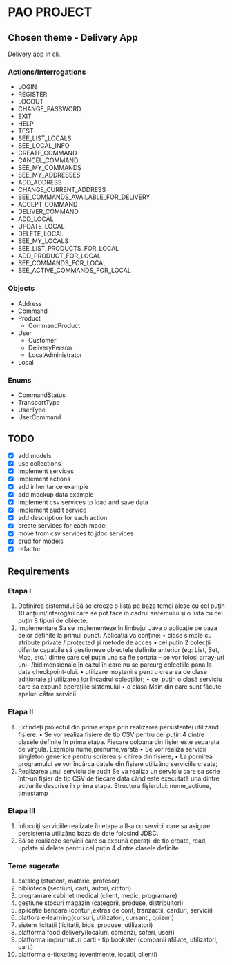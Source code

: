 # PAO PROJECT

## Chosen theme - Delivery App

Delivery app in cli.

### Actions/Interrogations

- LOGIN
- REGISTER
- LOGOUT
- CHANGE_PASSWORD
- EXIT
- HELP
- TEST
- SEE_LIST_LOCALS
- SEE_LOCAL_INFO
- CREATE_COMMAND
- CANCEL_COMMAND
- SEE_MY_COMMANDS
- SEE_MY_ADDRESSES
- ADD_ADDRESS
- CHANGE_CURRENT_ADDRESS
- SEE_COMMANDS_AVAILABLE_FOR_DELIVERY
- ACCEPT_COMMAND
- DELIVER_COMMAND
- ADD_LOCAL
- UPDATE_LOCAL
- DELETE_LOCAL
- SEE_MY_LOCALS
- SEE_LIST_PRODUCTS_FOR_LOCAL
- ADD_PRODUCT_FOR_LOCAL
- SEE_COMMANDS_FOR_LOCAL
- SEE_ACTIVE_COMMANDS_FOR_LOCAL

### Objects

- Address
- Command
- Product
    - CommandProduct
- User
    - Customer
    - DeliveryPerson
    - LocalAdministrator
- Local

### Enums

- CommandStatus
- TransportType
- UserType
- UserCommand

## TODO

- [x] add models
- [x] use collections
- [x] implement services
- [x] implement actions
- [x] add inheritance example
- [x] add mockup data example
- [x] implement csv services to load and save data
- [x] implement audit service
- [x] add description for each action
- [x] create services for each model
- [x] move from csv services to jdbc services
- [x] crud for models
- [x] refactor

## Requirements

### Etapa I

1) Definirea sistemului Să se creeze o lista pe baza temei alese cu cel puțin 10 acțiuni/interogări care se pot face în
   cadrul sistemului și o lista cu cel puțin 8 tipuri de obiecte.
2) Implementare Sa se implementeze în limbajul Java o aplicație pe baza celor definite la primul punct. Aplicația va
   conține:
   • clase simple cu atribute private / protected și metode de acces • cel puțin 2 colecții diferite capabile să
   gestioneze obiectele definite anterior (eg: List, Set, Map, etc.) dintre care cel puțin una sa fie sortata – se vor
   folosi array-uri uni- /bidimensionale în cazul în care nu se parcurg colectiile pana la data checkpoint-ului. •
   utilizare moștenire pentru crearea de clase adiționale și utilizarea lor încadrul colecțiilor; • cel puțin o clasă
   serviciu care sa expună operațiile sistemului • o clasa Main din care sunt făcute apeluri către servicii

### Etapa II

1) Extindeți proiectul din prima etapa prin realizarea persistentei utilizând fișiere:
   • Se vor realiza fișiere de tip CSV pentru cel puțin 4 dintre clasele definite în prima etapa. Fiecare coloana din
   fișier este separata de virgula. Exemplu:nume,prenume,varsta • Se vor realiza servicii singleton generice pentru
   scrierea și citirea din fișiere; • La pornirea programului se vor încărca datele din fișiere utilizând serviciile
   create;
2) Realizarea unui serviciu de audit Se va realiza un serviciu care sa scrie într-un fișier de tip CSV de fiecare data
   când este executată una dintre acțiunile descrise în prima etapa. Structura fișierului: nume_actiune, timestamp

### Etapa III

1) Înlocuiți serviciile realizate în etapa a II-a cu servicii care sa asigure persistenta utilizând baza de date
   folosind JDBC.
2) Să se realizeze servicii care sa expună operații de tip create, read, update si delete pentru cel puțin 4 dintre
   clasele definite.

### Teme sugerate

1) catalog (student, materie, profesor)
2) biblioteca (sectiuni, carti, autori, cititori)
3) programare cabinet medical (client, medic, programare)
4) gestiune stocuri magazin (categorii, produse, distribuitori)
5) aplicatie bancara (conturi,extras de cont, tranzactii, carduri, servicii)
6) platfora e-learning(cursuri, utilizatori, cursanti, quizuri)
7) sistem licitatii (licitatii, bids, produse, utilizatori)
8) platforma food delivery(localuri, comenzi, soferi, useri)
9) platforma imprumuturi carti - tip bookster (companii afiliate, utilizatori, carti)
10) platforma e-ticketing (evenimente, locatii, clienti)